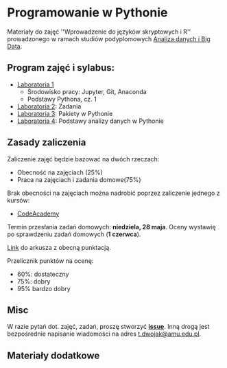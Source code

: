 # Programowanie w Pythonie

Materiały do zajęć ''Wprowadzenie do języków skryptowych i R'' prowadzonego w
ramach studiów podyplomowych
[Analiza danych i Big Data](https://podyplomowe.wmi.amu.edu.pl/kierunki/przetwarzanie-danych-big-data/).

## Program zajęć i sylabus:
 * [Laboratoria 1](/labs_1/)
   * Środowisko pracy: Jupyter, Git, Anaconda
   * Podstawy Pythona, cz. 1
 * [Laboratoria 2](/labs_2/): Zadania
 * [Laboratoria 3](/labs_3/): Pakiety w Pythonie
 * [Laboratoria 4](/labs_4/): Podstawy analizy danych w Pythonie


## Zasady zaliczenia
Zaliczenie zajęć będzie bazować na dwóch rzeczach:
 * Obecność na zajęciach (25%)
 * Praca na zajęciach i zadania domowe(75%)

Brak obecności na zajęciach można nadrobić poprzez zaliczenie jednego z kursów:
 *  [CodeAcademy](https://www.codecademy.com/learn/python)

Termin przesłania zadań domowych: **niedziela, 28 maja**.
Oceny wystawię po sprawdzeniu zadań domowych (**1 czerwca**).

[Link](https://docs.google.com/spreadsheets/d/1ozEBgdtWbOWGvrcqc8WWPT7TVa49_hHyzGCU8So525I/edit?usp=sharing)
do arkusza z obecną punktacją.

Przelicznik punktów na ocenę:
 * 60%: dostateczny
 * 75%: dobry
 * 95% bardzo dobry

## Misc
W razie pytań dot. zajęć, zadań, proszę stworzyć **[issue](https://github.com/tomekd/introToPython/issues)**.
Inną drogą jest bezpośrednie napisanie wiadomości na adres t.dwojak@amu.edu.pl.

## Materiały dodatkowe
